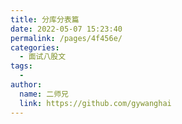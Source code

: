 ```yaml
---
title: 分库分表篇
date: 2022-05-07 15:23:40
permalink: /pages/4f456e/
categories:
  - 面试八股文
tags:
  - 
author: 
  name: 二师兄
  link: https://github.com/gywanghai
---
```

